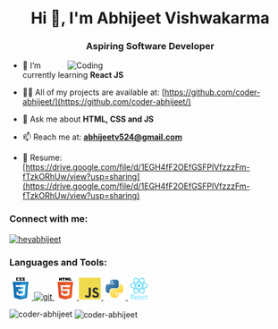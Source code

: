 <h1 align="center">Hi 👋, I'm Abhijeet Vishwakarma</h1>
<h3 align="center">Aspiring Software Developer</h3>
<img align="right" alt="Coding" width="400" src="https://camo.githubusercontent.com/4d9f5ecceb711eec6e2018f38a5677dc657c9738d4a65ba3b928c41c0a45b439/68747470733a2f2f6d69726f2e6d656469756d2e636f6d2f6d61782f313336302f302a37513379765349765f7430696f4a2d5a2e676966">

- 🌱 I’m currently learning **React JS**

- 👨‍💻 All of my projects are available at: [https://github.com/coder-abhijeet/](https://github.com/coder-abhijeet/)

- 💬 Ask me about **HTML, CSS and JS**

- 📫 Reach me at: **abhijeetv524@gmail.com**

- 📄 Resume: [https://drive.google.com/file/d/1EGH4fF2OEfGSFPlVfzzzFm-fTzkORhUw/view?usp=sharing](https://drive.google.com/file/d/1EGH4fF2OEfGSFPlVfzzzFm-fTzkORhUw/view?usp=sharing)

<h3 align="left">Connect with me:</h3>
<p align="left">
<a href="https://linkedin.com/in/heyabhijeet" target="blank"><img align="center" src="https://raw.githubusercontent.com/rahuldkjain/github-profile-readme-generator/master/src/images/icons/Social/linked-in-alt.svg" alt="heyabhijeet" height="30" width="40" /></a>
</p>

<h3 align="left">Languages and Tools:</h3>
<p align="left"> <a href="https://www.w3schools.com/css/" target="_blank" rel="noreferrer"> <img src="https://raw.githubusercontent.com/devicons/devicon/master/icons/css3/css3-original-wordmark.svg" alt="css3" width="40" height="40"/> </a> <a href="https://git-scm.com/" target="_blank" rel="noreferrer"> <img src="https://www.vectorlogo.zone/logos/git-scm/git-scm-icon.svg" alt="git" width="40" height="40"/> </a> <a href="https://www.w3.org/html/" target="_blank" rel="noreferrer"> <img src="https://raw.githubusercontent.com/devicons/devicon/master/icons/html5/html5-original-wordmark.svg" alt="html5" width="40" height="40"/> </a> <a href="https://developer.mozilla.org/en-US/docs/Web/JavaScript" target="_blank" rel="noreferrer"> <img src="https://raw.githubusercontent.com/devicons/devicon/master/icons/javascript/javascript-original.svg" alt="javascript" width="40" height="40"/> </a> <a href="https://www.python.org" target="_blank" rel="noreferrer"> <img src="https://raw.githubusercontent.com/devicons/devicon/master/icons/python/python-original.svg" alt="python" width="40" height="40"/> </a> <a href="https://reactjs.org/" target="_blank" rel="noreferrer"> <img src="https://raw.githubusercontent.com/devicons/devicon/master/icons/react/react-original-wordmark.svg" alt="react" width="40" height="40"/> </a> </p>

<p><img align="left" src="https://github-readme-stats.vercel.app/api/top-langs?username=coder-abhijeet&show_icons=true&locale=en&layout=compact" alt="coder-abhijeet" /></p>

<p>&nbsp;<img align="center" src="https://github-readme-stats.vercel.app/api?username=coder-abhijeet&show_icons=true&locale=en" alt="coder-abhijeet" /></p>


